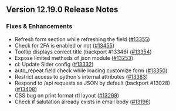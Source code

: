 ## Version 12.19.0 Release Notes

### Fixes & Enhancements

- Refresh form section while refreshing the field ([#13355](https://github.com/frappe/frappe/pull/13355))
- Check for 2FA is enabled or not ([#13455](https://github.com/frappe/frappe/pull/13455))
- Tooltip displays correct title (backport #13346) ([#13354](https://github.com/frappe/frappe/pull/13354))
- Expose limited methods of json module ([#13253](https://github.com/frappe/frappe/pull/13253))
- ci: Update Sider config ([#13332](https://github.com/frappe/frappe/pull/13332))
- auto_repeat field check while loading customize form ([#13350](https://github.com/frappe/frappe/pull/13350))
- Restrict access to python's internal attributes ([#13383](https://github.com/frappe/frappe/pull/13383))
- Respond to /api requests as JSON by default (backport #13028) ([#13408](https://github.com/frappe/frappe/pull/13408))
- CSS bug on print format rtl layout ([#13299](https://github.com/frappe/frappe/pull/13299))
- Check if salutation already exists in email body ([#13196](https://github.com/frappe/frappe/pull/13196))